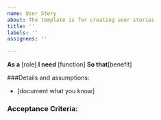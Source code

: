```yaml
---
name: User Story
about: The template is for creating user stories
title: ''
labels: ''
assignees: ''

---
```


**As a** [role]
**I need** [function]
**So that**[benefit]

###Details and assumptions:
* [document what you know]

### Acceptance Criteria:
